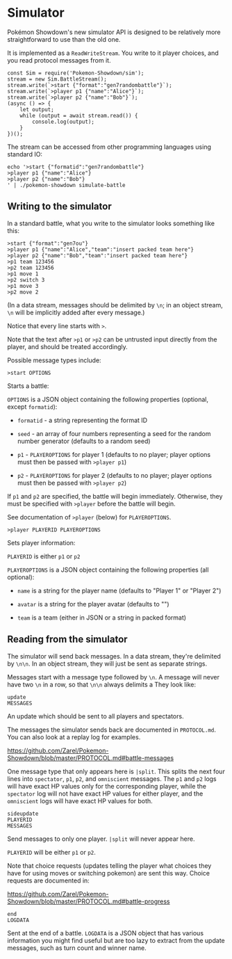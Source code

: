 Simulator
=========

Pokémon Showdown's new simulator API is designed to be relatively more straightforward to use than the old one.

It is implemented as a `ReadWriteStream`. You write to it player choices, and you read protocol messages from it.

    const Sim = require('Pokemon-Showdown/sim');
    stream = new Sim.BattleStream();
    stream.write(`>start {"format":"gen7randombattle"}`);
    stream.write(`>player p1 {"name":"Alice"}`);
    stream.write(`>player p2 {"name":"Bob"}`);
    (async () => {
        let output;
        while (output = await stream.read()) {
            console.log(output);
        }
    })();

The stream can be accessed from other programming languages using standard IO:

    echo '>start {"formatid":"gen7randombattle"}
    >player p1 {"name":"Alice"}
    >player p2 {"name":"Bob"}
    ' | ./pokemon-showdown simulate-battle


Writing to the simulator
------------------------

In a standard battle, what you write to the simulator looks something like this:

    >start {"format":"gen7ou"}
    >player p1 {"name":"Alice","team":"insert packed team here"}
    >player p2 {"name":"Bob","team":"insert packed team here"}
    >p1 team 123456
    >p2 team 123456
    >p1 move 1
    >p2 switch 3
    >p1 move 3
    >p2 move 2

(In a data stream, messages should be delimited by `\n`; in an object stream, `\n` will be implicitly added after every message.)

Notice that every line starts with `>`.

Note that the text after `>p1` or `>p2` can be untrusted input directly from the player, and should be treated accordingly.

Possible message types include:

    >start OPTIONS

Starts a battle:

`OPTIONS` is a JSON object containing the following properties (optional, except `formatid`):

- `formatid` - a string representing the format ID

- `seed` - an array of four numbers representing a seed for the random number generator (defaults to a random seed)

- `p1` - `PLAYEROPTIONS` for player 1 (defaults to no player; player options must then be passed with `>player p1`)

- `p2` - `PLAYEROPTIONS` for player 2 (defaults to no player; player options must then be passed with `>player p2`)

If `p1` and `p2` are specified, the battle will begin immediately. Otherwise, they must be specified with `>player` before the battle will begin.

See documentation of `>player` (below) for `PLAYEROPTIONS`.

    >player PLAYERID PLAYEROPTIONS

Sets player information:

`PLAYERID` is either `p1` or `p2`

`PLAYEROPTIONS` is a JSON object containing the following properties (all optional):

- `name` is a string for the player name (defaults to "Player 1" or "Player 2")

- `avatar` is a string for the player avatar (defaults to "")

- `team` is a team (either in JSON or a string in packed format)


Reading from the simulator
--------------------------

The simulator will send back messages. In a data stream, they're delimited by `\n\n`. In an object stream, they will just be sent as separate strings.

Messages start with a message type followed by `\n`. A message will never have two `\n` in a row, so that `\n\n` always delimits a  They look like:

    update
    MESSAGES

An update which should be sent to all players and spectators.

The messages the simulator sends back are documented in `PROTOCOL.md`. You can also look at a replay log for examples.

https://github.com/Zarel/Pokemon-Showdown/blob/master/PROTOCOL.md#battle-messages

One message type that only appears here is `|split`. This splits the next four lines into `spectator`, `p1`, `p2`, and `omniscient` messages. The `p1` and `p2` logs will have exact HP values only for the corresponding player, while the `spectator` log will not have exact HP values for either player, and the `omniscient` logs will have exact HP values for both.

    sideupdate
    PLAYERID
    MESSAGES

Send messages to only one player. `|split` will never appear here.

`PLAYERID` will be either `p1` or `p2`.

Note that choice requests (updates telling the player what choices they have for using moves or switching pokemon) are sent this way. Choice requests are documented in:

https://github.com/Zarel/Pokemon-Showdown/blob/master/PROTOCOL.md#battle-progress

    end
    LOGDATA

Sent at the end of a battle. `LOGDATA` is a JSON object that has various information you might find useful but are too lazy to extract from the update messages, such as turn count and winner name.


